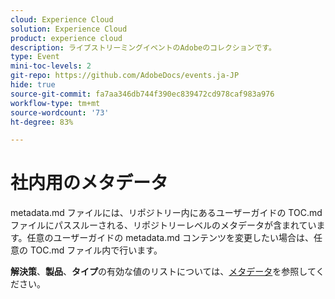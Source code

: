 ```yaml
---
cloud: Experience Cloud
solution: Experience Cloud
product: experience cloud
description: ライブストリーミングイベントのAdobeのコレクションです。
type: Event
mini-toc-levels: 2
git-repo: https://github.com/AdobeDocs/events.ja-JP
hide: true
source-git-commit: fa7aa346db744f390ec839472cd978caf983a976
workflow-type: tm+mt
source-wordcount: '73'
ht-degree: 83%

---
```



# 社内用のメタデータ

metadata.md ファイルには、リポジトリー内にあるユーザーガイドの TOC.md ファイルにパススルーされる、リポジトリーレベルのメタデータが含まれています。任意のユーザーガイドの metadata.md コンテンツを変更したい場合は、任意の TOC.md ファイル内で行います。

**解決策**、**製品**、**タイプ**&#x200B;の有効な値のリストについては、[メタデータ](https://experienceleague.adobe.com/docs/authoring-guide-exl/using/editing/user-guide-setup/metadata.html?lang=ja)を参照してください。
